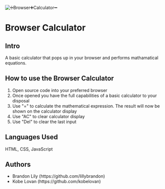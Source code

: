 ![➗Browser➕Calculator➖](https://user-images.githubusercontent.com/83419428/156473981-9397bfd6-568f-425d-80e0-4e02df914c30.png)

# Browser Calculator
## Intro
A basic calculator that pops up in your browser and performs mathamatical equations.

## How to use the Browser Calculator

<ol>
  <li>Open source code into your preferred browser</li>
  <li>Once opened you have the full capabilities of a basic calculator to your disposal</li>
  <li>Use "=" to calculate the mathematical expression. The result will now be shown on the calculator display</li>
    <li>Use "AC" to clear calculator display</li>
  <li>Use "Del" to clear the last input</li>
 </ol>
 
 ## Languages Used
HTML, CSS, JavaScript

## Authors
<ul>
  <li>Brandon Lily (https://github.com/lillybrandon)</a></li>
  <li>Kobe Lovan (https://github.com/kobelovan)</li>
 </ul>
